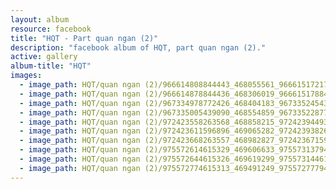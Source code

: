```yaml
---
layout: album
resource: facebook
title: "HQT - Part quan ngan (2)"
description: "facebook album of HQT, part quan ngan (2)."
active: gallery
album-title: "HQT"
images:
  - image_path: HQT/quan ngan (2)/966614808844443_468055561_966615172177740_5203990654857439155_n.jpg
  - image_path: HQT/quan ngan (2)/966614878844436_468306019_966615178844406_2485327266681544632_n.jpg
  - image_path: HQT/quan ngan (2)/967334978772426_468404183_967335245439066_4971374595570810663_n.jpg
  - image_path: HQT/quan ngan (2)/967335005439090_468554859_967335228772401_8693896290085014253_n.jpg
  - image_path: HQT/quan ngan (2)/972423558263568_468858215_972423944930196_5321930783595369693_n.jpg
  - image_path: HQT/quan ngan (2)/972423611596896_469065282_972423938263530_5392895289641892678_n.jpg
  - image_path: HQT/quan ngan (2)/972423668263557_468982827_972423671596890_26327619406877993_n.jpg
  - image_path: HQT/quan ngan (2)/975572614615329_469606633_975573137948610_3181433670734925315_n.jpg
  - image_path: HQT/quan ngan (2)/975572644615326_469619299_975573144615276_2011404377458891770_n.jpg
  - image_path: HQT/quan ngan (2)/975572774615313_469491249_975572777948646_4079891663825717174_n.jpg
---
```

